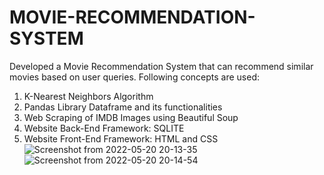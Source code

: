 # MOVIE-RECOMMENDATION-SYSTEM
Developed a Movie Recommendation System that can recommend similar movies based on user queries.
Following concepts are used:
1. K-Nearest Neighbors Algorithm
2. Pandas Library Dataframe and its functionalities
3. Web Scraping of IMDB Images using Beautiful Soup
4. Website Back-End Framework: SQLITE 
5. Website Front-End Framework: HTML and CSS
![Screenshot from 2022-05-20 20-13-35](https://user-images.githubusercontent.com/75305376/169553223-2805d30e-a8d1-4857-b4cd-a08e291814da.png)
![Screenshot from 2022-05-20 20-14-54](https://user-images.githubusercontent.com/75305376/169553235-c6f4f9e3-3e80-4775-af9a-ebe8eea2b095.png)
